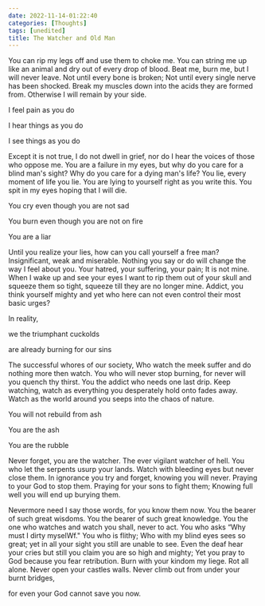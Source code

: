 ```yaml
---
date: 2022-11-14-01:22:40
categories: [Thoughts]
tags: [unedited]
title: The Watcher and Old Man
--- 
```


You can rip my legs off and use them to choke me. You can string me up like an animal and dry out of every drop of blood.
Beat me, burn me, but I will never leave. Not until every bone is broken; Not until every single nerve has been shocked. 
Break my muscles down into the acids they are formed from. Otherwise I will remain by your side.

I feel pain as you do

I hear things as you do

I see things as you do

Except it is not true, I do not dwell in grief, nor do I hear the voices of those who oppose me.
You are a failure in my eyes, but why do you care for a blind man's sight?
Why do you care for a dying man's life?
You lie, every moment of life you lie.
You are lying to yourself right as you write this. You spit in my eyes hoping that I will die.

You cry even though you are not sad

You burn even though you are not on fire

You are a liar

Until you realize your lies, how can you call yourself a free man?
Insignificant, weak and miserable. Nothing you say or do will change the way I feel about you.
Your hatred, your suffering, your pain; It is not mine.
When I wake up and see your eyes I want to rip them out of your skull and squeeze them so tight, squeeze till they are no longer mine.
Addict, you think yourself mighty and yet who here can not even control their most basic urges?

In reality,

we the triumphant cuckolds

are already burning for our sins

The successful whores of our society, Who watch the meek suffer and do nothing more then watch.
You who will never stop burning, for never will you quench thy thirst. You the addict who needs one last drip.
Keep watching, watch as everything you desperately hold onto fades away. Watch as the world around you seeps into the chaos of nature. 

You will not rebuild from ash

You are the ash

You are the rubble

Never forget, you are the watcher. The ever vigilant watcher of hell.
You who let the serpents usurp your lands. 
Watch with bleeding eyes but never close them. In ignorance you try and forget, knowing you will never.
Praying to your God to stop them. Praying for your sons to fight them;
Knowing full well you will end up burying them.

Nevermore need I say those words, for you know them now.
You the bearer of such great wisdoms. You the bearer of such great knowledge.
You the one who watches and watch you shall, never to act.
You who asks “Why must I dirty myselWf."
You who is flithy; Who with my blind eyes sees so great; yet in all your sight you still are unable to see.
Even the deaf hear your cries but still you claim you are so high and mighty; Yet you pray to God because you fear retribution.
Burn with your kindom my liege. Rot all alone. Never open your castles walls. Never climb out from under your burnt bridges, 


for even your God cannot save you now.